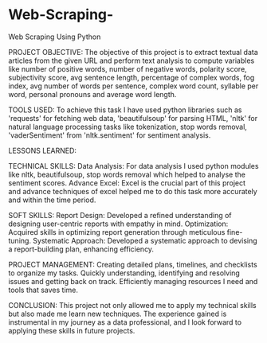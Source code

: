 # Web-Scraping-
Web Scraping Using Python

PROJECT OBJECTIVE:
The objective of this project is to extract textual data articles from the given URL and perform text analysis to compute variables like number of positive words, number of negative words, polarity score,
subjectivity score, avg sentence length, percentage of complex words, fog index, avg number of words per sentence, complex word count, syllable per word, personal pronouns and average word length.

TOOLS USED:
To achieve this task I have used python libraries such as 
'requests' for fetching web data,
'beautifulsoup' for parsing HTML,
'nltk' for natural language processing tasks like tokenization,
stop words removal,
'vaderSentiment' from 'nltk.sentiment' for sentiment analysis.

LESSONS LEARNED:

TECHNICAL SKILLS:
Data Analysis: For data analysis I used python modules like nltk, beautifulsoup, stop words removal which helped to analyse the sentiment scores.
Advance Excel: Excel is the crucial part of this project and advance techniques of excel helped me to do this task more accurately and within the time 
period.

SOFT SKILLS:
Report Design: Developed a refined understanding of designing user-centric reports with empathy in mind.
Optimization: Acquired skills in optimizing report generation through meticulous fine-tuning.
Systematic Approach: Developed a systematic approach to devising a report-building plan, enhancing efficiency.

PROJECT MANAGEMENT:
Creating detailed plans, timelines, and checklists to organize my tasks.
Quickly understanding, identifying and resolving issues and getting back on track.
Efficiently managing resources I need and tools that saves time.

CONCLUSION:
This project not only allowed me to apply my technical skills but also made me learn new techniques. The experience gained is instrumental in my journey as a data professional, and I look forward to applying these skills in future projects.





